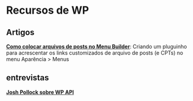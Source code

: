 Recursos de WP
==============

## Artigos

[__Como colocar arquivos de posts no Menu Builder__](https://www.sitepoint.com/add-archive-pages-to-the-wordpress-menu-builder/): Criando um pluguinho para acrescentar os links customizados de arquivo de posts (e CPTs) no menu Aparência > Menus


## entrevistas

[__Josh Pollock sobre WP API__](https://wpshout.com/guide-wordpress-rest-api-interview-josh-pollock/)
